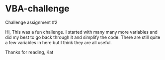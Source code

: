 # VBA-challenge
Challenge assignment #2

Hi,
This was a fun challenge. I started with many many more variables and did my best to go back through it and simplify the code. There are still quite a few variables in here but I think they are all useful.

Thanks for reading,
Kat
